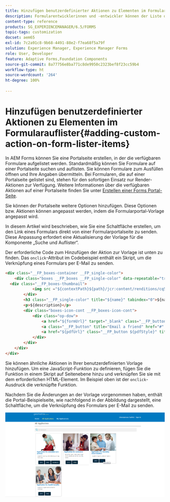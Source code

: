 ```yaml
---
title: Hinzufügen benutzerdefinierter Aktionen zu Elementen im Formularauflister
description: Formularentwicklerinnen und -entwickler können der Liste der Formulare auf der Formularportalseite weitere Aktionen hinzufügen. Standardmäßig können Sie über die Formularliste auf das Formular zugreifen, es ausfüllen und abschicken.
content-type: reference
products: SG_EXPERIENCEMANAGER/6.5/FORMS
topic-tags: customization
docset: aem65
exl-id: 7c2a91c8-9b68-4491-88e2-f7ea68f5a79f
solution: Experience Manager, Experience Manager Forms
role: User, Developer
feature: Adaptive Forms,Foundation Components
source-git-commit: 8a77756e8ba771c8de9950c2323bef8f23cc59b4
workflow-type: ht
source-wordcount: '264'
ht-degree: 100%

---
```


# Hinzufügen benutzerdefinierter Aktionen zu Elementen im Formularauflister{#adding-custom-action-on-form-lister-items}

In AEM Forms können Sie eine Portalseite erstellen, in der die verfügbaren Formulare aufgelistet werden. Standardmäßig können Sie Formulare auf einer Portalseite suchen und auflisten. Sie können Formulare zum Ausfüllen öffnen und Ihre Angaben übermitteln. Bei Formularen, die auf einer Portalseite gelistet sind, stehen für den sofortigen Einsatz nur Render-Aktionen zur Verfügung. Weitere Informationen über die verfügbaren Aktionen auf einer Portalseite finden Sie unter [Erstellen einer Forms Portal-Seite](../../forms/using/creating-form-portal-page.md).

Sie können der Portalseite weitere Optionen hinzufügen. Diese Optionen bzw. Aktionen können angepasst werden, indem die Formularportal-Vorlage angepasst wird.

In diesem Artikel wird beschrieben, wie Sie eine Schaltfläche erstellen, um den Link eines Formulars direkt von einer Formularportalseite zu senden. Diese Anpassung erfordert eine Aktualisierung der Vorlage für die Komponente „Suche und Auflister“.

Der erforderliche Code zum Hinzufügen der Aktion zur Vorlage ist unten zu finden. Das `onclick`-Attribut im Codebeispiel enthält ein Skript, um die Verknüpfung eines Formulars per E-Mail zu senden.

```html
<div class="__FP_boxes-container __FP_single-color">
    <div class="boxes __FP_boxes __FP_single-color" data-repeatable="true">
  <div class="__FP_boxes-thumbnail">
            <img src ="${contextPath}${path}/jcr:content/renditions/cq5dam.thumbnail.319.319.png">
        </div>
        <h3 class="__FP_single-color" title="${name}" tabindex="0">${name}</h3>
        <p>${description}</p>
        <div class="boxes-icon-cont __FP_boxes-icon-cont">
            <div class="op-dow">
                <a href="${formUrl}" target="_blank" class="__FP_button ${htmlStyle}" title="${config-htmlLinkText}">Apply</a>
                <a class="__FP_button" title="Email a friend" href="#" onclick="javascript:window.location=&apos;mailto:?subject=Interesting information&body=I thought you might find {name} form helpful :  &apos;+window.location.protocol+window.location.host+&apos;${formUrl}&apos; ;">Email</a>
                <a href="${pdfUrl}" class="__FP_button ${pdfStyle}" title="${config-pdfLinkText}">Download</a>
            </div>
        </div>
    </div>
</div>
```

Sie können ähnliche Aktionen in Ihrer benutzerdefinierten Vorlage hinzufügen. Um eine JavaScript-Funktion zu definieren, fügen Sie die Funktion in einem Skript auf Seitenebene hinzu und verknüpfen Sie sie mit dem erforderlichen HTML-Element. Im Beispiel oben ist der `onclick`-Ausdruck die verknüpfte Funktion.

Nachdem Sie die Änderungen an der Vorlage vorgenommen haben, enthält die Portal-Beispielseite, wie nachfolgend in der Abbildung dargestellt, eine Schaltfläche, um die Verknüpfung des Formulars per E-Mail zu senden.

![email](assets/email.png)
